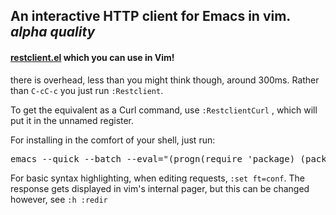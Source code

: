 ## An interactive HTTP client for Emacs in vim. *alpha quality*

#### [restclient.el](https://github.com/pashky/restclient.el) which you can use in Vim!

there is overhead, less than you might think though, around 300ms. Rather than `C-cC-c` you just run `:Restclient`.

To get the equivalent as a Curl command, use `:RestclientCurl` , which will put it in the unnamed register.

For installing in the comfort of your shell, just run:
<pre>emacs --quick --batch --eval="(progn(require 'package) (package-initialize) (add-to-list 'package-archives '(\"melpa\" . \"http://melpa.milkbox.net/packages/\") t) (setq url-http-attempt-keepalives nil) (package-refresh-contents) (package-install 'restclient))"</pre>

For basic syntax highlighting, when editing requests, `:set ft=conf`. The response gets displayed in vim's internal pager, but this can be changed however, see `:h :redir`
